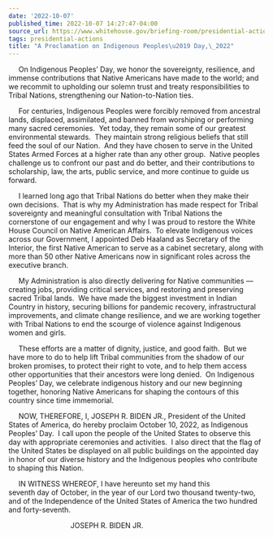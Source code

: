 ```yaml
---
date: '2022-10-07'
published_time: 2022-10-07 14:27:47-04:00
source_url: https://www.whitehouse.gov/briefing-room/presidential-actions/2022/10/07/a-proclamation-on-indigenous-peoples-day-2022/
tags: presidential-actions
title: "A Proclamation on Indigenous Peoples\u2019 Day,\_2022"
---
```

 
     On Indigenous Peoples’ Day, we honor the sovereignty, resilience,
and immense contributions that Native Americans have made to the world;
and we recommit to upholding our solemn trust and treaty
responsibilities to Tribal Nations, strengthening our Nation-to-Nation
ties.

     For centuries, Indigenous Peoples were forcibly removed from
ancestral lands, displaced, assimilated, and banned from worshiping or
performing many sacred ceremonies.  Yet today, they remain some of our
greatest environmental stewards.  They maintain strong religious beliefs
that still feed the soul of our Nation.  And they have chosen to serve
in the United States Armed Forces at a higher rate than any other
group.  Native peoples challenge us to confront our past and do better,
and their contributions to scholarship, law, the arts, public service,
and more continue to guide us forward.

     I learned long ago that Tribal Nations do better when they make
their own decisions.  That is why my Administration has made respect for
Tribal sovereignty and meaningful consultation with Tribal Nations the
cornerstone of our engagement and why I was proud to restore the White
House Council on Native American Affairs.  To elevate Indigenous voices
across our Government, I appointed Deb Haaland as Secretary of the
Interior, the first Native American to serve as a cabinet secretary,
along with more than 50 other Native Americans now in significant roles
across the executive branch.

     My Administration is also directly delivering for Native
communities — creating jobs, providing critical services, and restoring
and preserving sacred Tribal lands.  We have made the biggest investment
in Indian Country in history, securing billions for pandemic recovery,
infrastructural improvements, and climate change resilience, and we are
working together with Tribal Nations to end the scourge of violence
against Indigenous women and girls.

     These efforts are a matter of dignity, justice, and good faith. 
But we have more to do to help lift Tribal communities from the shadow
of our broken promises, to protect their right to vote, and to help them
access other opportunities that their ancestors were long denied.  On
Indigenous Peoples’ Day, we celebrate indigenous history and our new
beginning together, honoring Native Americans for shaping the contours
of this country since time immemorial.

     NOW, THEREFORE, I, JOSEPH R. BIDEN JR., President of the United
States of America, do hereby proclaim October 10, 2022, as Indigenous
Peoples’ Day.  I call upon the people of the United States to observe
this day with appropriate ceremonies and activities.  I also direct that
the flag of the United States be displayed on all public buildings on
the appointed day in honor of our diverse history and the Indigenous
peoples who contribute to shaping this Nation. 

     IN WITNESS WHEREOF, I have hereunto set my hand this  
seventh day of October, in the year of our Lord two thousand twenty-two,
and of the Independence of the United States of America the two hundred
and forty-seventh.

                               JOSEPH R. BIDEN JR.
